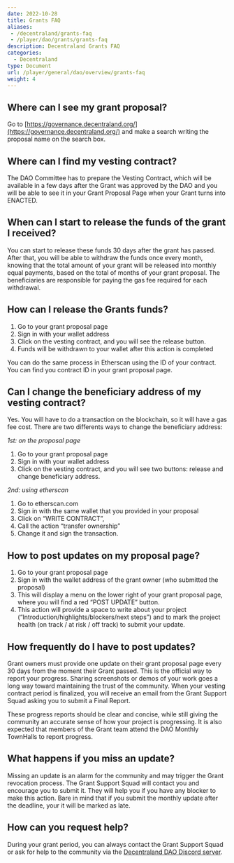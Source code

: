 ```yaml
---
date: 2022-10-28
title: Grants FAQ
aliases:
 - /decentraland/grants-faq
 - /player/dao/grants/grants-faq
description: Decentraland Grants FAQ
categories:
  - Decentraland
type: Document
url: /player/general/dao/overview/grants-faq
weight: 4
---
```


## Where can I see my grant proposal?
Go to [https://governance.decentraland.org/](https://governance.decentraland.org/)  and make a search writing the proposal name on the search box.

## Where can I find my vesting contract?
The DAO Committee has to prepare the Vesting Contract, which will be available in a few days after the Grant was approved by the DAO and you will be able to see it in your Grant Proposal Page when your Grant turns into ENACTED. 

## When can I start to release the funds of the grant I received?
You can start to release these funds 30 days after the grant has passed. After that, you will be able to withdraw the funds once every month, knowing that the total amount of your grant will be released into monthly equal payments, based on the total of months of your grant proposal. The beneficiaries are responsible for paying the gas fee required for each withdrawal.

## How can I release the Grants funds?
1. Go to your grant proposal page
2. Sign in with your wallet address
3. Click on the vesting contract, and you will see the release button.
4. Funds will be withdrawn to your wallet after this action is completed

You can do the same process in Etherscan using the ID of your contract. You can find you contract ID in your grant proposal page. 

## Can I change the beneficiary address of my vesting contract?
Yes. You will have to do a transaction on the blockchain, so it will have a gas fee cost.
There are two differents ways to change the beneficiary address:

*1st: on the proposal page*
1. Go to your grant proposal page
2. Sign in with your wallet address
3. Click on the vesting contract, and you will see two buttons: release and change beneficiary address.

*2nd: using etherscan*
1. Go to etherscan.com
2. Sign in with the same wallet that you provided in your proposal
3. Click on “WRITE CONTRACT”,
4. Call the action “transfer ownership”
5. Change it and sign the transaction.

## How to post updates on my proposal page?
1. Go to your grant proposal page
2. Sign in with the wallet address of the grant owner (who submitted the proposal)
3. This will display a menu on the lower right of your grant proposal page, where you will find a red “POST UPDATE” button. 
4. This action will provide a space to write about your project (“Introduction/highlights/blockers/next steps”) and to mark the project health (on track / at risk / off track) to submit your update.

## How frequently do I have to post updates?

Grant owners must provide one update on their grant proposal page every 30 days from the moment their Grant passed. This is the official way to report your progress. Sharing screenshots or demos of your work goes a long way toward maintaining the trust of the community.
When your vesting contract  period is finalized, you will receive an email from the Grant Support Squad asking you to submit a Final Report.

These progress reports should be clear and concise, while still giving the community an accurate sense of how your project is progressing.
It is also expected that members of the Grant team attend the DAO Monthly TownHalls to report progress.

## What happens if you miss an update?
Missing an update is an alarm for the community and may trigger the Grant revocation process.
The Grant Support Squad will contact you and encourage you to submit it. They will help you if you have any blocker to make this action. Bare in mind that if you submit the monthly update after the deadline, your it will be marked as late. 

## How can you request help?
During your grant period, you can always contact the Grant Support Squad or ask for help to the community via the  [Decentraland DAO Discord server](https://discord.gg/WAU3hmFYNn).
